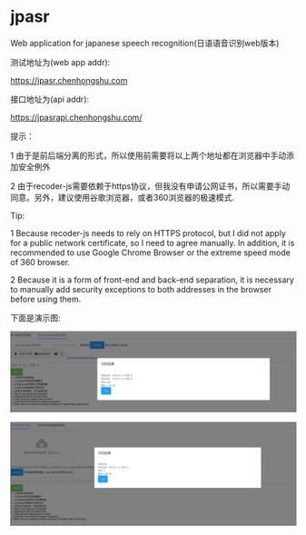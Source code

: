 # jpasr
Web application for japanese speech recognition(日语语音识别web版本)

测试地址为(web app addr):

https://jpasr.chenhongshu.com 

接口地址为(api addr):

https://jpasrapi.chenhongshu.com/


提示：

1 由于是前后端分离的形式，所以使用前需要将以上两个地址都在浏览器中手动添加安全例外

2 由于recoder-js需要依赖于https协议，但我没有申请公网证书，所以需要手动同意。另外，建议使用谷歌浏览器，或者360浏览器的极速模式.

Tip:

1 Because recoder-js needs to rely on HTTPS protocol, but I did not apply for a public network certificate, so I need to agree manually. In addition, it is recommended to use Google Chrome Browser or the extreme speed mode of 360 browser.

2 Because it is a form of front-end and back-end separation, it is necessary to manually add security exceptions to both addresses in the browser before using them.

下面是演示图:

![](show1.png)

![](show2.png)
